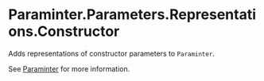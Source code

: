 # Paraminter.Parameters.Representations.Constructor

Adds representations of constructor parameters to `Paraminter`.

See [Paraminter](https://www.github.com/Paraminter/Paraminter) for more information.